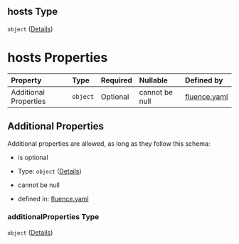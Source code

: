 ## hosts Type

`object` ([Details](fluence-properties-hosts.md))

# hosts Properties

| Property              | Type     | Required | Nullable       | Defined by                                                                                                                                         |
| :-------------------- | :------- | :------- | :------------- | :------------------------------------------------------------------------------------------------------------------------------------------------- |
| Additional Properties | `object` | Optional | cannot be null | [fluence.yaml](fluence-properties-hosts-additionalproperties.md "https://fluence.dev/schemas/fluence.yaml#/properties/hosts/additionalProperties") |

## Additional Properties

Additional properties are allowed, as long as they follow this schema:



*   is optional

*   Type: `object` ([Details](fluence-properties-hosts-additionalproperties.md))

*   cannot be null

*   defined in: [fluence.yaml](fluence-properties-hosts-additionalproperties.md "https://fluence.dev/schemas/fluence.yaml#/properties/hosts/additionalProperties")

### additionalProperties Type

`object` ([Details](fluence-properties-hosts-additionalproperties.md))
